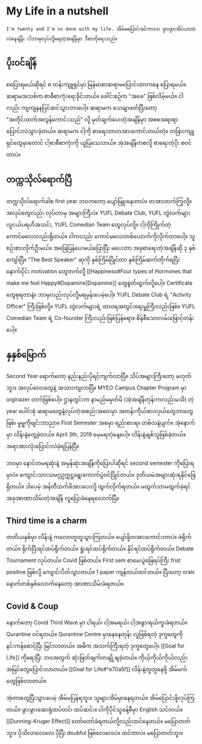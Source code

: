 # My Life in a nutshell

	I'm twenty and I'm so done with my life. အိမ်မပြောင်းခင်ကာလ၊ ဖွားဖွားအိပ်ယာထဲလဲနေချိန်၊ ငါဘာမှလုပ်လို့မရတဲ့အချိန်မှာ ဒီစာကိုရေးသည်။

## ပိုးဝင်ချိန်

စပြောရမယ်ဆိုရင် ၈ တန်းကျူရှင်မှာ မြန်မာစာဆရာမပြောင်းတာကနေ ပြောရမယ်။ ဆရာမအသစ်က စာစီစာကုံးရေးခိုင်းတယ်။ ခေါင်းစဉ်က "အဖေ" ဖြစ်လိမ့်မယ်။ ငါလည်း ကျကျနနပြင်ဆင်သွားတာပေါ့။ ဆရာမက သေချာဖတ်ပြီးတော့ "အတိုင်းထက်အလွန်ကောင်းသည်" လို့ မှတ်ချက်ပေးတဲ့အချိန်မှာ အစစအရာရာ ပြောင်းလဲသွားခဲ့တယ်။ ဆရာမက ငါ့ကို စာရေးတာတအားကောင်းတယ်တဲ့။ တခြားကျူရှင်တွေမှာတောင် ငါ့စာစီစာကုံးကို ယူပြသေးတယ်။ အဲ့အချိန်ကစလို့ စာရေးတဲ့ပိုး စဝင်တာပဲ။

## တက္ကသိုလ်ရောက်ပြီ

တက္ကသိုလ်ရောက်ခါစ first year ဘဝကတော့ ပျော်မြူးနေတာပဲ။ တအားတက်ကြွလို့။ အလုပ်တွေလည်း လုပ်တာမှ အများကြီးပဲ။ YUFL Debate Club, YUFL တွဲလက်များ လူငယ်ပရဟိအသင်း, YUFL Comedian Team တွေလုပ်လို့။ ငါ့ကိုကြိုက်တဲ့ ကောင်မလေးလည်းရှိတယ်။ ငါကလည်း ကောင်မလေးတစ်ယောက်ကိုလိုက်တာပေါ့။ သူစဉ်းစားလိုက်ဦးမယ်။ အဖြေပြန်ပေးမယ်ပြောပြီး မပေးတာ အခုစာရေးတဲ့အချိန်ဆို ၃ နှစ်ကျော်ပြီ။ "The Best Speaker" ဆုကို နှစ်ကြိမ်ပြိုင်တာ နှစ်ကြိမ်ဆက်တိုက်ရပြီးနောက်ပိုင်း motivation တွေတက်လို့ [[Happiness#Four types of Hormones that make me feel Happy#Dopamine|Dopamine]] တွေစွတ်ထွက်လို့ပေါ့။ Certificate တွေစုရတာနဲ့။ ဘာမှလည်းလုပ်လို့မရမှန်းပေမဲ့ပေါ့။ YUFL Debate Club ရဲ့ "Activity Officer" ကြီးဖြစ်လို့။ YUFL တွဲလက်များရဲ့ ထာဝရအတွင်းရေးမှူကြီးလည်းဖြစ်။ YUFL Comedian Team ရဲ့ Co-founder ကြီးလည်းဖြစ်ပြန်ရော။ စိန်စီသောလမ်းဖြောင့်တန်းပေါ့။ 

## နှနှစ်မြောက်

Second Year ရောက်တော့ နည်းနည်းပိုရင့်ကျက်လာပြီ။ သိပ်အများကြီးတော့ မဟုတ်ဘူး။ အလုပ်လေးတွေနဲ့ အသားကျလာပြီ။ MYEO Campus Chapter Program မှာ orginazer တက်ဖြစ်ပေါ့။ ဌာနတွင်းက နာမည်မမှတ်မိ (အဲ့အချိန်တုန်းကလည်းမသိ) တဲ့ year ပေါင်းစုံ ဆရာမတွေနဲ့လုပ်တဲ့အစည်းအဝေးမှာ အတန်းကိုယ်စားလှယ်တွေဘာတွေဖြစ်၊ မူမူ့ကိုဗျင်းဘာညာ။ First Semester အစမှာ ရည်းစားရ။ တစ်လနဲ့ပျက်။ အဲ့နောက်မှာ လိန်းနဲ့တွေ့ခဲ့တယ်။ April 3th, 2019 မေ့မရတဲ့နေ့ပေါ့။ လိန်းနဲ့ချစ်သူဖြစ်ခဲ့တယ်။ အရာအားလုံးပြောင်းလဲခဲ့ရပြန်ပြီ။

ဘဝမှာ နောင်တမရဆုံးနဲ့ အမှန်ဆုံးအချိန်ကိုပြောပါဆိုရင် second semester ကိုပြောရမှာပဲ။ ကျောင်းသားသမဂ္ဂဥက္ကဋ္ဌရွေးကောက်ပွဲဝင်ပြိုင်တယ်။ ဒုတိယမဲအများဆုံးရနိုင်ခြေရှိတယ်။ ဒါပေမဲ့ အန်တီသက်ဖိအားပေးလို့ ထွက်လိုက်ရတယ်။ မထွက်သာမထွက်ခဲ့ရင် အခုအာဏာသိမ်းတဲ့အချိန် လူပြောခံနေရလောက်ပြီ။ 

## Third time is a charm

တတိယနှစ်မှာ လိန်းနဲ့ ကလောတူတူသွားကြတယ်။ ပျော်ဖို့တအားကောင်းတာပဲ။ ဖဲရိုက်တယ်။ ရိုက်ပြီးရင်ထပ်ရိုက်တယ်။ ရှုံးရင်ထပ်ရိုက်တယ်။ နိုင်ရင်ထပ်ရိုက်တယ်။ Debate Tournament လုပ်တယ်။ Covid ဖြစ်တယ်။ First sem စာမေးပွဲဖြေရပ်ကြီး frist positive ဖြစ်လို့ ကျောင်းပိတ်သွားတယ်။ 1 paper ကျန်တယ်ထင်တယ်။ ပြီးတော့ oral။ နောက်တစ်နှစ်လောက်နေတော့ အာဏာသိမ်းခံရတယ်။

## Covid & Coup

နောက်တော့ Covid Third Wave မှာ ငါရယ်၊ ငါ့အမရယ်၊ ငါ့အဖွားရယ်ကူးခံရတယ်။ Qurantine ဝင်ရတယ်။ Qurantine Centre မှာနေနေတုန်း လူဖြစ်ရတဲ့ ဒုက္ခတွေကို နင်းကန်စောင့်ပြီး မြင်လာတယ်။ အဓိက အသက်ကြီးရတဲ့ ဒုက္ခတွေပေါ့။ [[Goal for Life]] ကိုရေးပြီး ဘဝအတွက် ဆုံးဖြတ်ချက်တချို့ချခဲ့တယ်။ ကိုယ့်ကိုယ်ကိုယ်လည်း အမြင်တွေပြောင်းလာတယ်။ [[Goal for Life#^e70a5f]] လိန်းနဲ့တူတူနေဖို့ အိမ်မက်တွေဖြစ်လာတယ်။

အဲ့တာတွေပြီးသွားပေမဲ့ အိမ်မပြန်ရဘူး။ သူများအိမ်မှာနေရတယ်။ အိမ်ပြောင်းဖို့လုပ်ကြတယ်။ ဖွားဖွားဆေးရုံထပ်တင်၊ ထပ်ဆင်း။ ငါကိုပိုင်သူခန့်စီမှာ English သင်တယ်။ [[Dunning-Kruger Effect]] တော်တော်ခံရတယ်လို့လည်းထင်နေတယ်။ မပြောတတ်ဘူး။ ပိုသိလာလေလေ ပိုပြီး doubful ဖြစ်လေလေပဲ။ ထင်တာပဲ။ မပြောတတ်ဘူး။ 